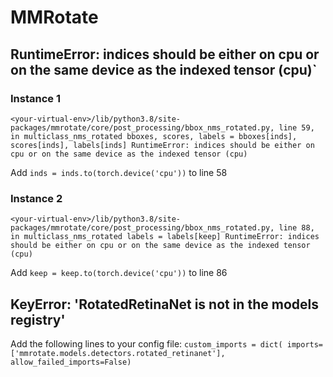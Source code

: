 # MMRotate
## RuntimeError: indices should be either on cpu or on the same device as the indexed tensor (cpu)`
### Instance 1
`<your-virtual-env>/lib/python3.8/site-packages/mmrotate/core/post_processing/bbox_nms_rotated.py, line 59, in multiclass_nms_rotated
    bboxes, scores, labels = bboxes[inds], scores[inds], labels[inds]
RuntimeError: indices should be either on cpu or on the same device as the indexed tensor (cpu)`

Add `inds = inds.to(torch.device('cpu'))` to line 58

### Instance 2
`<your-virtual-env>/lib/python3.8/site-packages/mmrotate/core/post_processing/bbox_nms_rotated.py, line 88, in multiclass_nms_rotated
    labels = labels[keep]
RuntimeError: indices should be either on cpu or on the same device as the indexed tensor (cpu)`

Add `keep = keep.to(torch.device('cpu'))` to line 86

## KeyError: 'RotatedRetinaNet is not in the models registry'

Add the following lines to your config file:
`custom_imports = dict(
    imports=['mmrotate.models.detectors.rotated_retinanet'],
    allow_failed_imports=False)`